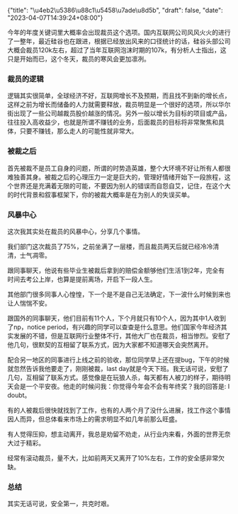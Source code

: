 {"title": "\u4eb2\u5386\u88c1\u5458\u7ade\u8d5b", "draft": false, "date": "2023-04-07T14:39:24+08:00"}

今年的年度关键词里大概率会出现裁员这个选项。国内互联网公司风风火火的进行了一整年，最近硅谷也在跟进，根据已经放出风来的口径统计的话，硅谷头部公司大概会裁员120k左右，超过了当年互联网泡沫时期的107k，有分析人士指出，这只是开始而已，这个冬天，裁员的寒风会更加凛冽。

### 裁员的逻辑

逻辑其实很简单，全球经济不好，互联网增长不及预期，而且找不到新的增长点，这样之前为增长而储备的人力就需要释放，裁员明显是一个很好的选项，所以华尔街出现了一些公司越裁员股价越涨的情况。另外一般以增长为目标的项目或产品，往往投入高收益少，也就是所谓不赚钱的业务，后面裁员的目标将非常聚焦和具体，只要不赚钱，那么走人的可能性就非常大。

### 被裁之后

首先被裁不是员工自身的问题，所谓的时势造英雄，整个大环境不好让所有人都很难独善其身。被裁之后的心理压力一定是巨大的，管理好情绪开始下一段旅程，这个世界还是充满着无限的可能，不要因为别人的错误而自怨自艾，记住，在这个大的时代背景和叙事框架下，你的被裁大概率是在为别人的失误买单。

### 风暴中心

这次我其实处在裁员的风暴中心，分享几个事情。

我们部门这次裁员了75%，之前坐满了一层楼，而且裁员两天后就已经冷冷清清，士气凋零。

跟同事聊天，他说有些毕业生被裁后拿到的赔偿金额够他们生活1到2年，完全有时间去考公上岸，也算是提前离场，开启下一段人生。

其他部门很多同事人心惶惶，下一个是不是自己无法确定，下一波什么时候到来也让人惴惴不安。

跟国外的同事聊天，他们目前有11个人，下个月就只有10个人，因为其中1人收到了np，notice period，有兴趣的同学可以查查是什么意思。他们国家今年经济其实发展的不错，但是互联网行业整体不行，其他大厂也在裁员，相当惨烈。安慰了他几句，很默契的互相留了联系方式，因为大家都不知道哪天会突然离开。

配合另一地区的同事进行上线之前的验收，那位同学早上还在提bug，下午的时候就忽然告诉我他要走了，刚刚被裁，last day就是今天下班。我无话可说，安慰了几句，互相留了联系方式。感觉像是在玩狼人杀，每天都有人被刀的样子，期待明天会是一个平安夜。他走的时候问我：你觉得今年会不会有年终奖？我的回答是: I doubt。

有的人被裁后很快就找到了工作，也有的人两个月了没什么进展，找工作这个事情因人而异，但总体看来市场上的需求明显不如几年前那么旺盛。

有人觉得压抑，想主动离开，我总是劝留不劝走，从行业内来看，外面的世界无奈大过于精彩。

经常有滚动裁员，量不大，比如前两天又离开了10%左右，工作的安全感非常欠缺。

### 总结

其实无话可说，安全第一，共克时艰。